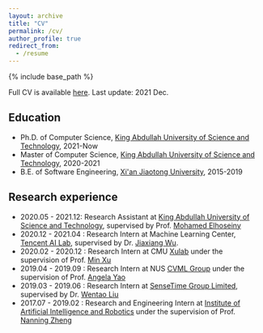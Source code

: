 ```yaml
---
layout: archive
title: "CV"
permalink: /cv/
author_profile: true
redirect_from:
  - /resume
---
```


{% include base_path %}

Full CV is available [here](https://nbviewer.org/github/WilliamYi96/williamyi96.github.io/blob/master/files/KAIYI_2112.pdf). Last update: 2021 Dec.

Education
---
* Ph.D. of Computer Science, [King Abdullah University of Science and Technology](https://www.kaust.edu.sa/en), 2021-Now
* Master of Computer Science, [King Abdullah University of Science and Technology](https://www.kaust.edu.sa/en), 2020-2021
* B.E. of Software Engineering, [Xi'an Jiaotong University](http://en.xjtu.edu.cn/), 2015-2019


Research experience
---
* 2020.05 - 2021.12: Research Assistant at [King Abdullah University of Science and Technology](https://www.kaust.edu.sa/en), supervised by Prof. [Mohamed Elhoseiny](http://www.mohamed-elhoseiny.com/)
* 2020.12 - 2021.04 : Research Intern at Machine Learning Center, [Tencent AI Lab](https://ai.tencent.com/ailab/en/index), supervised by Dr. [Jiaxiang Wu](https://scholar.google.com/citations?user=puazh38AAAAJ&hl=en).
* 2020.02 - 2020.12 : Research Intern at CMU [Xulab](https://xulabs.github.io/) under the supervision of Prof. [Min Xu](https://sites.google.com/view/xulab/home)
* 2019.04 - 2019.09 : Research Intern at NUS [CVML Group](https://sites.google.com/comp.nus.edu.sg/cvml/about-us?authuser=0) under the supervision of Prof. [Angela Yao](https://sites.google.com/comp.nus.edu.sg/ayao/home)
* 2019.03 - 2019.06 : Research Intern at [SenseTime Group Limited](https://www.sensetime.com/en), supervised by Dr. [Wentao Liu](https://scholar.google.com/citations?user=KZn9NWEAAAAJ&hl=zh-CN)
* 2017.07 - 2019.02 : Research and Engineering Intern at [Institute of Artificial Intelligence and Robotics](http://www.aiar.xjtu.edu.cn/) under the supervision of Prof. [Nanning Zheng](https://scholar.google.com.hk/citations?user=iqMe3p8AAAAJ&hl=zh-CN)
